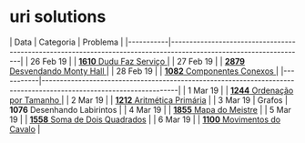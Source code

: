 # uri solutions

| Data      | Categoria    | Problema                                                                                           |
|-----------|-------------------------------------------------------------------------------------------------------------------|
| 26 Feb 19 |              | [**1610** Dudu Faz Serviço ](https://www.urionlinejudge.com.br/judge/pt/problems/view/1610 )       |
| 27 Feb 19 |              | [**2879** Desvendando Monty Hall ](https://www.urionlinejudge.com.br/judge/pt/problems/view/2879 ) |
| 28 Feb 19 |              | [**1082** Componentes Conexos ](https://www.urionlinejudge.com.br/judge/pt/problems/view/1082 )    |
|-----------|-------------------------------------------------------------------------------------------------------------------|
| 1 Mar 19  |              | [**1244** Ordenação por Tamanho ](https://www.urionlinejudge.com.br/judge/pt/problems/view/1244 )  |
| 2 Mar 19  |              | [**1212** Aritmética Primária](https://www.urionlinejudge.com.br/judge/pt/problems/view/1212)      |
| 3 Mar 19  | Grafos       | **1076** Desenhando Labirintos    |
| 4 Mar 19  |              | [**1855** Mapa do Meistre](https://www.urionlinejudge.com.br/judge/pt/problems/view/1855)          |
| 5 Mar 19  |              | [**1558** Soma de Dois Quadrados](https://www.urionlinejudge.com.br/judge/pt/problems/view/1558)   |
| 6 Mar 19  |              | [**1100** Movimentos do Cavalo](https://www.urionlinejudge.com.br/judge/pt/problems/view/1100)     |